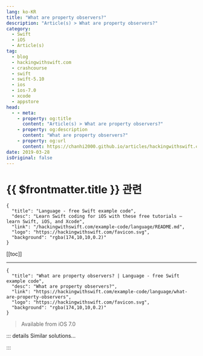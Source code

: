 ```yaml
---
lang: ko-KR
title: "What are property observers?"
description: "Article(s) > What are property observers?"
category:
  - Swift
  - iOS
  - Article(s)
tag: 
  - blog
  - hackingwithswift.com
  - crashcourse
  - swift
  - swift-5.10
  - ios
  - ios-7.0
  - xcode
  - appstore
head:
  - - meta:
    - property: og:title
      content: "Article(s) > What are property observers?"
    - property: og:description
      content: "What are property observers?"
    - property: og:url
      content: https://chanhi2000.github.io/articles/hackingwithswift.com/example-code/language/what-are-property-observers.html
date: 2019-03-28
isOriginal: false
---
```


# {{ $frontmatter.title }} 관련

```component VPCard
{
  "title": "Language - free Swift example code",
  "desc": "Learn Swift coding for iOS with these free tutorials – learn Swift, iOS, and Xcode",
  "link": "/hackingwithswift.com/example-code/language/README.md",
  "logo": "https://hackingwithswift.com/favicon.svg",
  "background": "rgba(174,10,10,0.2)"
}
```

[[toc]]

---

```component VPCard
{
  "title": "What are property observers? | Language - free Swift example code",
  "desc": "What are property observers?",
  "link": "https://hackingwithswift.com/example-code/language/what-are-property-observers",
  "logo": "https://hackingwithswift.com/favicon.svg",
  "background": "rgba(174,10,10,0.2)"
}
```

> Available from iOS 7.0

<!-- TODO: 작성 -->

<!-- 
Property observers are Swift's way of letting you attach functionality to changes in property values. For example, you might want to say, "whenever the player's score changes, update this label to show their new score." Here's a basic example that prints message to the debug console when a variable changes:

```swift
var score = 0 {
    willSet {
        print("Score is about to change to \(newValue)")
    }

    didSet {
        print("Score just changed from \(oldValue) to \(score)")
    }
}

score = 10
```

-->

::: details Similar solutions…

<!--
/example-code/language/how-to-use-local-variable-observers">How to use local variable observers 
/quick-start/swiftui/all-swiftui-property-wrappers-explained-and-compared">All SwiftUI property wrappers explained and compared 
/quick-start/swiftui/understanding-property-wrappers-in-swift-and-swiftui">Understanding property wrappers in Swift and SwiftUI 
/quick-start/swiftui/what-is-the-published-property-wrapper">What is the @Published property wrapper? 
/quick-start/swiftui/what-is-the-gesturestate-property-wrapper">What is the @GestureState property wrapper?</a>
-->

:::

